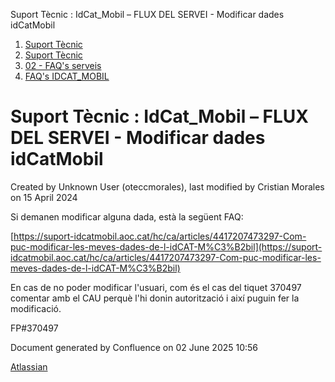 Suport Tècnic : IdCat\_Mobil – FLUX DEL SERVEI - Modificar dades idCatMobil  

1.  [Suport Tècnic](index.html)
2.  [Suport Tècnic](13893782.html)
3.  [02 - FAQ's serveis](26313393.html)
4.  [FAQ's IDCAT\_MOBIL](28705595.html)

Suport Tècnic : IdCat\_Mobil – FLUX DEL SERVEI - Modificar dades idCatMobil
===========================================================================

Created by Unknown User (oteccmorales), last modified by Cristian Morales on 15 April 2024

Si demanen modificar alguna dada, està la següent FAQ:

[https://suport-idcatmobil.aoc.cat/hc/ca/articles/4417207473297-Com-puc-modificar-les-meves-dades-de-l-idCAT-M%C3%B2bil](https://suport-idcatmobil.aoc.cat/hc/ca/articles/4417207473297-Com-puc-modificar-les-meves-dades-de-l-idCAT-M%C3%B2bil)

En cas de no poder modificar l'usuari, com és el cas del tiquet 370497 comentar amb el CAU perquè l'hi donin autorització i així puguin fer la modificació.

FP#370497 

Document generated by Confluence on 02 June 2025 10:56

[Atlassian](http://www.atlassian.com/)